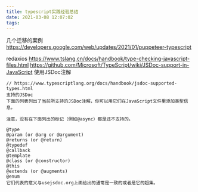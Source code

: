 ```yaml
---
title: typescript实践经验总结
date: 2021-03-08 12:07:02
tags:
---
```


几个迁移的案例
https://developers.google.com/web/updates/2021/01/puppeteer-typescript


redaxios
https://www.tslang.cn/docs/handbook/type-checking-javascript-files.html
https://github.com/Microsoft/TypeScript/wiki/JSDoc-support-in-JavaScript
使用JSDoc注解
```
// https://www.typescriptlang.org/docs/handbook/jsdoc-supported-types.html
支持的JSDoc
下面的列表列出了当前所支持的JSDoc注解，你可以用它们在JavaScript文件里添加类型信息。

注意，没有在下面列出的标记（例如@async）都是还不支持的。

@type
@param (or @arg or @argument)
@returns (or @return)
@typedef
@callback
@template
@class (or @constructor)
@this
@extends (or @augments)
@enum
它们代表的意义与usejsdoc.org上面给出的通常是一致的或者是它的超集。 
```